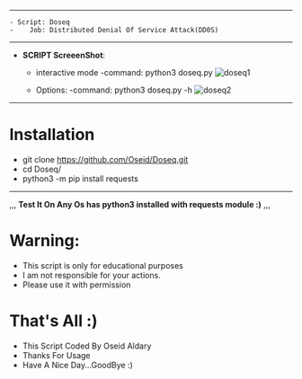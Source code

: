 ***
    - Script: Doseq
    -    Job: Distributed Denial Of Service Attack(DD0S)
***

- **SCRIPT ScreeenShot**:
     - interactive mode
       -command: python3 doseq.py
       ![doseq1](https://user-images.githubusercontent.com/29546157/126534951-3638a3cd-d3db-4ca9-8f4e-bdde83b501fb.png)
       
       
    - Options:
        -command: python3 doseq.py -h
        ![doseq2](https://user-images.githubusercontent.com/29546157/126534957-fc5c8907-6b9e-4216-8b24-7b66433563c4.png)

***
# Installation

 - git clone https://github.com/Oseid/Doseq.git
 - cd Doseq/
 - python3 -m pip install requests

***
,,,
**Test It On Any Os has python3 installed with requests module :)**
,,,
  
# Warning:
  * This script is only for educational purposes
  * I am not responsible for your actions.
  * Please use it with permission

# That's All :)
   * This Script Coded By Oseid Aldary
   * Thanks For Usage
   * Have A Nice Day...GoodBye :)
